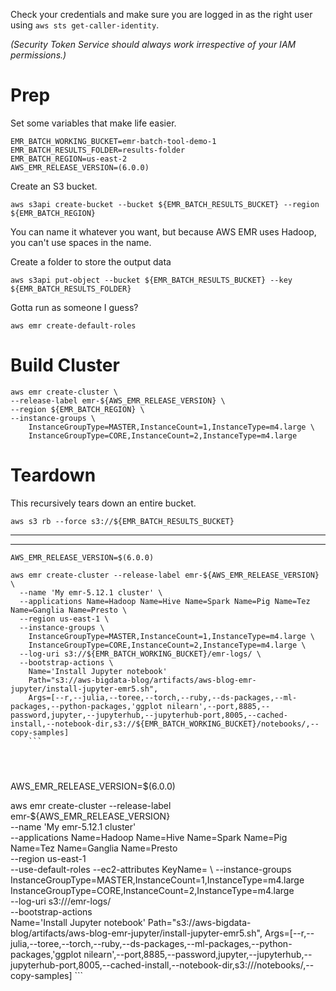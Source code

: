 Check your credentials and make sure you are logged in as the right user using `aws sts get-caller-identity`.

_(Security Token Service should always work irrespective of your IAM permissions.)_

# Prep

Set some variables that make life easier. 

```
EMR_BATCH_WORKING_BUCKET=emr-batch-tool-demo-1
EMR_BATCH_RESULTS_FOLDER=results-folder
EMR_BATCH_REGION=us-east-2
AWS_EMR_RELEASE_VERSION=(6.0.0)
```

Create an S3 bucket.

`aws s3api create-bucket --bucket ${EMR_BATCH_RESULTS_BUCKET} --region ${EMR_BATCH_REGION}`

You can name it whatever you want, but because AWS EMR uses Hadoop, you can't use spaces in the name.

Create a folder to store the output data

`aws s3api put-object --bucket ${EMR_BATCH_RESULTS_BUCKET} --key ${EMR_BATCH_RESULTS_FOLDER}`

Gotta run as someone I guess?

`aws emr create-default-roles`

# Build Cluster

```
aws emr create-cluster \
--release-label emr-${AWS_EMR_RELEASE_VERSION} \
--region ${EMR_BATCH_REGION} \
--instance-groups \
    InstanceGroupType=MASTER,InstanceCount=1,InstanceType=m4.large \
    InstanceGroupType=CORE,InstanceCount=2,InstanceType=m4.large
```

# Teardown

This recursively tears down an entire bucket.

`aws s3 rb --force s3://${EMR_BATCH_RESULTS_BUCKET}`

----








----













```
AWS_EMR_RELEASE_VERSION=$(6.0.0)

aws emr create-cluster --release-label emr-${AWS_EMR_RELEASE_VERSION} \
  --name 'My emr-5.12.1 cluster' \
  --applications Name=Hadoop Name=Hive Name=Spark Name=Pig Name=Tez Name=Ganglia Name=Presto \
  --region us-east-1 \
  --instance-groups \
    InstanceGroupType=MASTER,InstanceCount=1,InstanceType=m4.large \
    InstanceGroupType=CORE,InstanceCount=2,InstanceType=m4.large \
  --log-uri s3://${EMR_BATCH_WORKING_BUCKET}/emr-logs/ \
  --bootstrap-actions \
    Name='Install Jupyter notebook'
    Path="s3://aws-bigdata-blog/artifacts/aws-blog-emr-jupyter/install-jupyter-emr5.sh", 
    Args=[--r,--julia,--toree,--torch,--ruby,--ds-packages,--ml-packages,--python-packages,'ggplot nilearn',--port,8885,--password,jupyter,--jupyterhub,--jupyterhub-port,8005,--cached-install,--notebook-dir,s3://${EMR_BATCH_WORKING_BUCKET}/notebooks/,--copy-samples]
    ```




```
AWS_EMR_RELEASE_VERSION=$(6.0.0)

aws emr create-cluster --release-label emr-${AWS_EMR_RELEASE_VERSION} \
  --name 'My emr-5.12.1 cluster' \
  --applications Name=Hadoop Name=Hive Name=Spark Name=Pig Name=Tez Name=Ganglia Name=Presto \
  --region us-east-1 \
  --use-default-roles --ec2-attributes KeyName=<your-ec2-key> \ 
  --instance-groups \
    InstanceGroupType=MASTER,InstanceCount=1,InstanceType=m4.large \
    InstanceGroupType=CORE,InstanceCount=2,InstanceType=m4.large \
  --log-uri s3://<your-s3-bucket>/emr-logs/ \
  --bootstrap-actions \
    Name='Install Jupyter notebook'
    Path="s3://aws-bigdata-blog/artifacts/aws-blog-emr-jupyter/install-jupyter-emr5.sh", 
    Args=[--r,--julia,--toree,--torch,--ruby,--ds-packages,--ml-packages,--python-packages,'ggplot nilearn',--port,8885,--password,jupyter,--jupyterhub,--jupyterhub-port,8005,--cached-install,--notebook-dir,s3://<your-s3-bucket>/notebooks/,--copy-samples]
    ```
